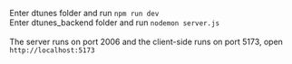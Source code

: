 Enter dtunes folder and run `npm run dev` <br>
Enter dtunes_backend folder and run `nodemon server.js`
<br><br>
The server runs on port 2006 and the client-side runs on port 5173, open `http://localhost:5173`
